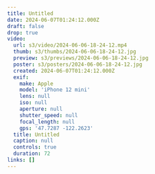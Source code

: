 ```yaml
---
title: Untitled
date: 2024-06-07T01:24:12.000Z
draft: false
drop: true
video:
  url: s3/video/2024-06-06-18-24-12.mp4
  thumb: s3/thumbs/2024-06-06-18-24-12.jpg
  preview: s3/previews/2024-06-06-18-24-12.jpg
  poster: s3/posters/2024-06-06-18-24-12.jpg
  created: 2024-06-07T01:24:12.000Z
  exif:
    make: Apple
    model: 'iPhone 12 mini'
    lens: null
    iso: null
    aperture: null
    shutter_speed: null
    focal_length: null
    gps: '47.7287 -122.2623'
  title: Untitled
  caption: null
  controls: true
  duration: 72
links: []
---
```

